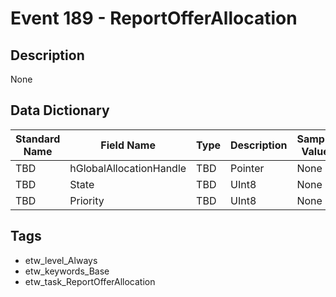 # Event 189 - ReportOfferAllocation

## Description
None

## Data Dictionary
|Standard Name|Field Name|Type|Description|Sample Value|
|---|---|---|---|---|
|TBD|hGlobalAllocationHandle|TBD|Pointer|None|None|
|TBD|State|TBD|UInt8|None|None|
|TBD|Priority|TBD|UInt8|None|None|

## Tags
* etw_level_Always
* etw_keywords_Base
* etw_task_ReportOfferAllocation